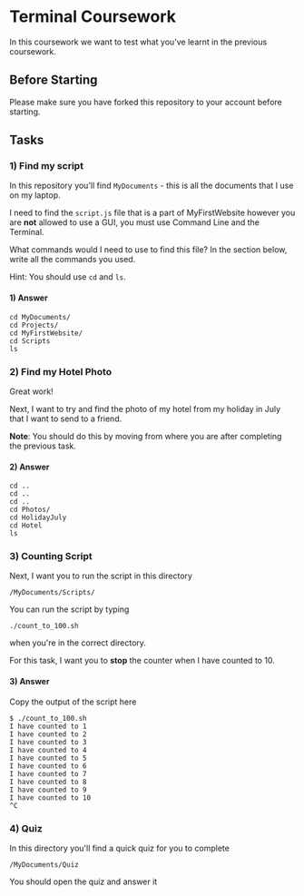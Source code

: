 # Terminal Coursework

In this coursework we want to test what you've learnt in the previous coursework.

## Before Starting

Please make sure you have forked this repository to your account before starting.

## Tasks

### 1) Find my script

In this repository you'll find `MyDocuments` - this is all the documents that I use on my laptop.

I need to find the `script.js` file that is a part of MyFirstWebsite however you are **not** allowed to use a GUI, you must use Command Line and the Terminal.

What commands would I need to use to find this file? In the section below, write all the commands you used.

Hint: You should use `cd` and `ls`.

#### 1) Answer

```shell
cd MyDocuments/
cd Projects/
cd MyFirstWebsite/
cd Scripts
ls
```

### 2) Find my Hotel Photo

Great work!

Next, I want to try and find the photo of my hotel from my holiday in July that I want to send to a friend.

**Note**: You should do this by moving from where you are after completing the previous task.

#### 2) Answer

```shell
cd ..
cd ..
cd ..
cd Photos/
cd HolidayJuly
cd Hotel
ls
```

### 3) Counting Script

Next, I want you to run the script in this directory

```
/MyDocuments/Scripts/
```

You can run the script by typing

```
./count_to_100.sh
```

when you're in the correct directory.

For this task, I want you to **stop** the counter when I have counted to 10.

#### 3) Answer

Copy the output of the script here

```console
$ ./count_to_100.sh
I have counted to 1
I have counted to 2
I have counted to 3
I have counted to 4
I have counted to 5
I have counted to 6
I have counted to 7
I have counted to 8
I have counted to 9
I have counted to 10
^C
```

### 4) Quiz

In this directory you'll find a quick quiz for you to complete

```
/MyDocuments/Quiz
```

You should open the quiz and answer it
